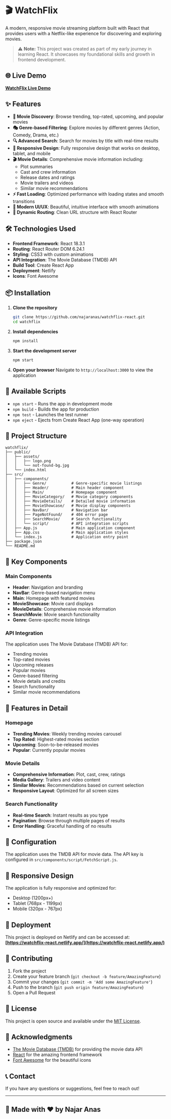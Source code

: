 
# 🎬 WatchFlix

A modern, responsive movie streaming platform built with React that provides users with a Netflix-like experience for discovering and exploring movies.

> ⚠️ **Note:** This project was created as part of my early journey in learning React. It showcases my foundational skills and growth in frontend development.


## 🌐 Live Demo

**[WatchFlix Live Demo](https://watchflix-react.netlify.app/)**

## ✨ Features

- **🎯 Movie Discovery**: Browse trending, top-rated, upcoming, and popular movies
- **🎭 Genre-based Filtering**: Explore movies by different genres (Action, Comedy, Drama, etc.)
- **🔍 Advanced Search**: Search for movies by title with real-time results
- **📱 Responsive Design**: Fully responsive design that works on desktop, tablet, and mobile
- **🎬 Movie Details**: Comprehensive movie information including:
  - Plot summaries
  - Cast and crew information
  - Release dates and ratings
  - Movie trailers and videos
  - Similar movie recommendations
- **⚡ Fast Loading**: Optimized performance with loading states and smooth transitions
- **🎨 Modern UI/UX**: Beautiful, intuitive interface with smooth animations
- **🔄 Dynamic Routing**: Clean URL structure with React Router

## 🛠️ Technologies Used

- **Frontend Framework**: React 18.3.1
- **Routing**: React Router DOM 6.24.1
- **Styling**: CSS3 with custom animations
- **API Integration**: The Movie Database (TMDB) API
- **Build Tool**: Create React App
- **Deployment**: Netlify
- **Icons**: Font Awesome

## 📦 Installation

1. **Clone the repository**
   ```bash
   git clone https://github.com/najaranas/watchflix-react.git
   cd watchflix
   ```

2. **Install dependencies**
   ```bash
   npm install
   ```

3. **Start the development server**
   ```bash
   npm start
   ```

4. **Open your browser**
   Navigate to `http://localhost:3000` to view the application

## 🚀 Available Scripts

- `npm start` - Runs the app in development mode
- `npm build` - Builds the app for production
- `npm test` - Launches the test runner
- `npm eject` - Ejects from Create React App (one-way operation)

## 📁 Project Structure

```
watchflix/
├── public/
│   ├── assets/
│   │   ├── logo.png
│   │   └── not-found-bg.jpg
│   └── index.html
├── src/
│   ├── components/
│   │   ├── Genre/           # Genre-specific movie listings
│   │   ├── Header/          # Main header component
│   │   ├── Main/            # Homepage component
│   │   ├── MovieCategory/   # Movie category components
│   │   ├── MovieDetails/    # Detailed movie information
│   │   ├── MovieShowcase/   # Movie display components
│   │   ├── NavBar/          # Navigation bar
│   │   ├── PageNotFound/    # 404 error page
│   │   ├── SearchMovie/     # Search functionality
│   │   └── script/          # API integration scripts
│   ├── App.js               # Main application component
│   ├── App.css              # Main application styles
│   └── index.js             # Application entry point
├── package.json
└── README.md
```

## 🎯 Key Components

### Main Components
- **Header**: Navigation and branding
- **NavBar**: Genre-based navigation menu
- **Main**: Homepage with featured movies
- **MovieShowcase**: Movie card displays
- **MovieDetails**: Comprehensive movie information
- **SearchMovie**: Movie search functionality
- **Genre**: Genre-specific movie listings

### API Integration
The application uses The Movie Database (TMDB) API for:
- Trending movies
- Top-rated movies
- Upcoming releases
- Popular movies
- Genre-based filtering
- Movie details and credits
- Search functionality
- Similar movie recommendations

## 🎨 Features in Detail

### Homepage
- **Trending Movies**: Weekly trending movies carousel
- **Top Rated**: Highest-rated movies section
- **Upcoming**: Soon-to-be-released movies
- **Popular**: Currently popular movies

### Movie Details
- **Comprehensive Information**: Plot, cast, crew, ratings
- **Media Gallery**: Trailers and video content
- **Similar Movies**: Recommendations based on current selection
- **Responsive Layout**: Optimized for all screen sizes

### Search Functionality
- **Real-time Search**: Instant results as you type
- **Pagination**: Browse through multiple pages of results
- **Error Handling**: Graceful handling of no results

## 🔧 Configuration

The application uses the TMDB API for movie data. The API key is configured in `src/components/script/FetchScript.js`.

## 📱 Responsive Design

The application is fully responsive and optimized for:
- Desktop (1200px+)
- Tablet (768px - 1199px)
- Mobile (320px - 767px)

## 🚀 Deployment

This project is deployed on Netlify and can be accessed at:
**[https://watchflix-react.netlify.app/](https://watchflix-react.netlify.app/)**

## 🤝 Contributing

1. Fork the project
2. Create your feature branch (`git checkout -b feature/AmazingFeature`)
3. Commit your changes (`git commit -m 'Add some AmazingFeature'`)
4. Push to the branch (`git push origin feature/AmazingFeature`)
5. Open a Pull Request

## 📄 License

This project is open source and available under the [MIT License](LICENSE).

## 🙏 Acknowledgments

- [The Movie Database (TMDB)](https://www.themoviedb.org/) for providing the movie data API
- [React](https://reactjs.org/) for the amazing frontend framework
- [Font Awesome](https://fontawesome.com/) for the beautiful icons

## 📞 Contact

If you have any questions or suggestions, feel free to reach out!

---

## 🚀 Made with ❤️ by Najar Anas
